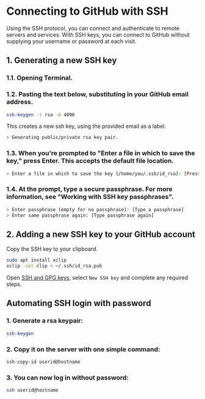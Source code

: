 # Connecting to GitHub with SSH

Using the SSH protocol, you can connect and authenticate to remote servers and services. With SSH keys, you can connect to GitHub without supplying your username or password at each visit.

## 1. Generating a new SSH key

### 1.1. Opening Terminal.

### 1.2. Pasting the text below, substituting in your GitHub email address.

```sh
ssh-keygen -t rsa -b 4096
```

This creates a new ssh key, using the provided email as a label.

```sh
> Generating public/private rsa key pair.
```

### 1.3. When you're prompted to "Enter a file in which to save the key," press Enter. This accepts the default file location.

```sh
> Enter a file in which to save the key (/home/you/.ssh/id_rsa): [Press enter]
```

### 1.4. At the prompt, type a secure passphrase. For more information, see "Working with SSH key passphrases".

```sh
> Enter passphrase (empty for no passphrase): [Type a passphrase]
> Enter same passphrase again: [Type passphrase again]
```

## 2. Adding a new SSH key to your GitHub account

Copy the SSH key to your clipboard.

```sh
sudo apt install xclip
xclip -sel clip < ~/.ssh/id_rsa.pub
```

Open [SSH and GPG keys](https://github.com/settings/keys), select `New SSH key` and complete any required steps.

## Automating SSH login with password

### 1. Generate a rsa keypair:

```sh
ssh-keygen
```

### 2. Copy it on the server with one simple command:

```sh
ssh-copy-id userid@hostname
```

### 3. You can now log in without password:

```sh
ssh userid@hostname
```
